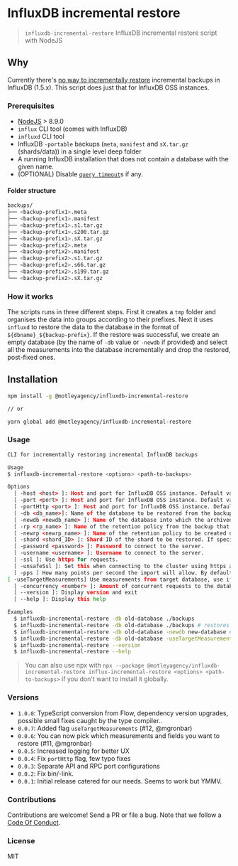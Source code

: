 # InfluxDB incremental restore

> `influxdb-incremental-restore` InfluxDB incremental restore script with NodeJS

## Why

Currently there's [no way to incrementally restore](https://github.com/influxdata/influxdb/issues/9593#issuecomment-387693856)
incremental backups in InfluxDB (1.5.x). This script does just that for InfluxDB OSS instances.

### Prerequisites

- [NodeJS](https://nodejs.org/en/) > 8.9.0
- `influx` CLI tool (comes with InfluxDB)
- `influxd` CLI tool
- InfluxDB `-portable` backups (`meta`, `manifest` and `sX.tar.gz` (shards/data)) in a single level deep folder
- A running InfluxDB installation that does not contain a database with the given name.
- (OPTIONAL) Disable [`query timeout`](https://docs.influxdata.com/influxdb/v1.6/troubleshooting/query_management/#query-timeout)s if any.

#### Folder structure

```bash
backups/
├── <backup-prefix1>.meta
├── <backup-prefix1>.manifest
├── <backup-prefix1>.s1.tar.gz
├── <backup-prefix1>.s200.tar.gz
├── <backup-prefix1>.sX.tar.gz
├── <backup-prefix2>.meta
├── <backup-prefix2>.manifest
├── <backup-prefix2>.s1.tar.gz
├── <backup-prefix2>.s66.tar.gz
├── <backup-prefix2>.s199.tar.gz
└── <backup-prefix2>.sX.tar.gz
```

### How it works

The scripts runs in three different steps. First it creates a `tmp` folder and organises the data into groups according to their
prefixes. Next it uses `influxd` to restore the data to the database in the format of `${dbname}_${backup-prefix}`. If the restore
was successful, we create an empty database (by the name of `-db` value or `-newdb` if provided) and select all the measurements into
the database incrementally and drop the restored, post-fixed ones.

## Installation

```bash
npm install -g @motleyagency/influxdb-incremental-restore

// or

yarn global add @motleyagency/influxdb-incremental-restore
```

### Usage

```bash
CLI for incrementally restoring incremental InfluxDB backups

Usage
$ influxdb-incremental-restore <options> <path-to-backups>

Options
  [ -host <host> ]: Host and port for InfluxDB OSS instance. Default value is '127.0.0.1'. Required for remote connections. Example: -host 127.0.0.1
  [ -port <port> ]: Host and port for InfluxDB OSS instance. Default value is '8088'. Required for restore/backup connections. Example: -port 8088
  [ -portHttp <port> ]: Host and port for InfluxDB OSS instance. Default value is '8086'. Required for Api connections. Example: -port 8086
  [ -db <db_name>]: Name of the database to be restored from the backup. Required.
  [ -newdb <newdb_name> ]: Name of the database into which the archived data will be imported on the target system. If not specified, then the value for -db is used. The new database name must be unique to the target system.
  [ -rp <rp_name> ]: Name of the retention policy from the backup that will be restored. Requires that -db is set. If not specified, all retention policies will be used.
  [ -newrp <newrp_name> ]: Name of the retention policy to be created on the target system. Requires that -rp is set. If not specified, then the -rp value is used.
  [ -shard <shard_ID> ]: Shard ID of the shard to be restored. If specified, then -db and -rp are required.
  [ -password <password> ]: Password to connect to the server.
  [ -username <username> ]: Username to connect to the server.
  [ -ssl ]: Use https for requests.
  [ -unsafeSsl ]: Set this when connecting to the cluster using https and not use SSL verification.
  [ -pps ] How many points per second the import will allow. By default it is zero and will not throttle importing.
[ -useTargetMeasurements] Use measurements from target database, use if you get errors like '... input field "<field>" on measurement "<measurement>" is type float, already exists as type integer... '
  [ -concurrency <number> ]: Amount of concurrent requests to the database. Default is 1.
  [ --version ]: Display version and exit
  [ --help ]: Display this help

Examples
  $ influxdb-incremental-restore -db old-database ./backups
  $ influxdb-incremental-restore -db old-database ./backups # restores old-database
  $ influxdb-incremental-restore -db old-database -newdb new-database # restores old-database as new-database
  $ influxdb-incremental-restore -db old-database -useTargetMeasurements
  $ influxdb-incremental-restore --version
  $ influxdb-incremental-restore --help
```

> You can also use npx with `npx --package @motleyagency/influxdb-incremental-restore influx-incremental-restore <options> <path-to-backups>` if you don't want to install it globally.

### Versions

- `1.0.0`: TypeScript conversion from Flow, dependency version upgrades, possible small fixes caught by the type compiler..
- `0.0.7`: Added flag `useTargetMeasurements` (#12, @mgronbar)
- `0.0.6`: You can now pick which measurements and fields you want to restore (#11, @mgronbar)
- `0.0.5`: Increased logging for better UX
- `0.0.4`: Fix `portHttp` flag, few typo fixes
- `0.0.3`: Separate API and RPC port configurations
- `0.0.2`: Fix bin/-link.
- `0.0.1`: Initial release catered for our needs. Seems to work but YMMV.

### Contributions

Contributions are welcome! Send a PR or file a bug. Note that we follow a [Code Of Conduct](./CODE_OF_CONDUCT.md).

### License

MIT
